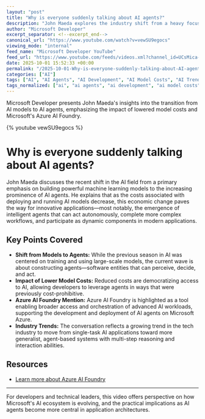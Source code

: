 ```yaml
---
layout: "post"
title: "Why is everyone suddenly talking about AI agents?"
description: "John Maeda explores the industry shift from a heavy focus on AI models to the rising interest in AI agents, highlighting how decreasing costs of AI models are enabling new possibilities. The discussion mentions Azure AI Foundry as a key technology, hinting at broader changes and future trends in Microsoft's AI ecosystem."
author: "Microsoft Developer"
excerpt_separator: <!--excerpt_end-->
canonical_url: "https://www.youtube.com/watch?v=vewSU9egocs"
viewing_mode: "internal"
feed_name: "Microsoft Developer YouTube"
feed_url: "https://www.youtube.com/feeds/videos.xml?channel_id=UCsMica-v34Irf9KVTh6xx-g"
date: 2025-10-01 15:52:33 +00:00
permalink: "/2025-10-01-Why-is-everyone-suddenly-talking-about-AI-agents.html"
categories: ["AI"]
tags: ["AI", "AI Agents", "AI Development", "AI Model Costs", "AI Trends", "Azure AI Foundry", "John Maeda", "Microsoft AI", "Onedevquestion", "Tech Shifts", "Videos"]
tags_normalized: ["ai", "ai agents", "ai development", "ai model costs", "ai trends", "azure ai foundry", "john maeda", "microsoft ai", "onedevquestion", "tech shifts", "videos"]
---
```


Microsoft Developer presents John Maeda's insights into the transition from AI models to AI agents, emphasizing the impact of lowered model costs and Microsoft's Azure AI Foundry.<!--excerpt_end-->

{% youtube vewSU9egocs %}

# Why is everyone suddenly talking about AI agents?

John Maeda discusses the recent shift in the AI field from a primary emphasis on building powerful machine learning models to the increasing prominence of AI agents. He explains that as the costs associated with deploying and running AI models decrease, this economic change paves the way for innovative applications—most notably, the emergence of intelligent agents that can act autonomously, complete more complex workflows, and participate as dynamic components in modern applications.

## Key Points Covered

- **Shift from Models to Agents:** While the previous season in AI was centered on training and using large-scale models, the current wave is about constructing agents—software entities that can perceive, decide, and act.
- **Impact of Lower Model Costs:** Reduced costs are democratizing access to AI, allowing developers to leverage agents in ways that were previously cost-prohibitive.
- **Azure AI Foundry Mention:** Azure AI Foundry is highlighted as a tool enabling broader access and orchestration of advanced AI workloads, supporting the development and deployment of AI agents on Microsoft Azure.
- **Industry Trends:** The conversation reflects a growing trend in the tech industry to move from single-task AI applications toward more generalist, agent-based systems with multi-step reasoning and interaction abilities.

## Resources

- [Learn more about Azure AI Foundry](https://msft.it/6055svvdh)

---

For developers and technical leaders, this video offers perspective on how Microsoft's AI ecosystem is evolving, and the practical implications as AI agents become more central in application architectures.
